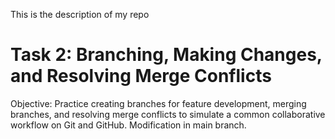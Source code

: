 This is the description of my repo
# Task 2: Branching, Making Changes, and Resolving Merge Conflicts
Objective: Practice creating branches for feature development, merging branches, and resolving merge conflicts to simulate a common collaborative workflow on Git and GitHub.
Modification in main branch.
